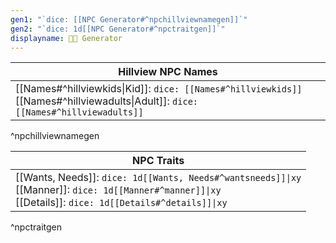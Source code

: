 ```yaml
---
gen1: "`dice: [[NPC Generator#^npchillviewnamegen]]`"
gen2: "`dice: 1d[[NPC Generator#^npctraitgen]]`"
displayname: 👨‍🌾 Generator
---
```


| Hillview NPC Names |
| ---- |
| [[Names#^hillviewkids\|Kid]]: `dice: [[Names#^hillviewkids]]`<br>	[[Names#^hillviewadults\|Adult]]: `dice: [[Names#^hillviewadults]]` |
^npchillviewnamegen

| NPC Traits |
| ---- |
| [[Wants, Needs]]: `dice: 1d[[Wants, Needs#^wantsneeds]]\|xy`<br>[[Manner]]: `dice: 1d[[Manner#^manner]]\|xy`<br>[[Details]]: `dice: 1d[[Details#^details]]\|xy` |
^npctraitgen

